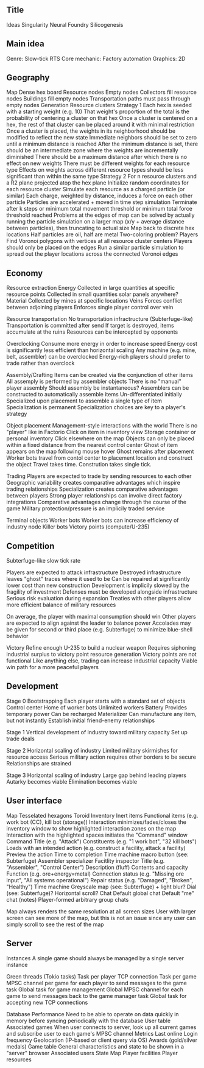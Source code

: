 ## Title

Ideas
    Singularity
    Neural Foundry
    Silicogenesis

## Main idea

Genre: Slow-tick RTS
Core mechanic: Factory automation
Graphics: 2D

## Geography

Map
    Dense hex board
    Resource nodes
    Empty nodes
        Collectors fill resource nodes
        Buildings fill empty nodes
        Transportation paths must pass through empty nodes
    Generation
        Resource clusters
            Strategy 1
                Each hex is seeded with a starting weight (e.g. 10)
                That weight's proportion of the total is the probability of centering a cluster on that hex
                Once a cluster is centered on a hex, the rest of that cluster can be placed around it with minimal restriction
                Once a cluster is placed, the weights in its neighborhood should be modified to reflect the new state
                    Immediate neighbors should be set to zero until a minimum distance is reached
                    After the minimum distance is set, there should be an intermediate zone where the weights are incrementally diminished
                    There should be a maximum distance after which there is no effect on new weights
                    There must be different weights for each resource type
                    Effects on weights across different resource types should be less significant than within the same type
            Strategy 2
                For n resource clusters and a R2 plane projected atop the hex plane
                Initialize random coordinates for each resource cluster
                Simulate each resource as a charged particle (or similar)
                    Each charge, weighted by distance, induces a force on each other particle
                    Particles are accelerated + moved in time step simulation
                    Terminate after k steps or minimum total movement threshold or minimum total force threshold reached
                    Problems at the edges of map can be solved by actually running the particle simulation on a larger map (x/y + average distance between particles), then truncating to actual size
                Map back to discrete hex locations
                Half particles are oil, half are metal
                    Two-coloring problem?
        Players
            Find Voronoi polygons with vertices at all resource cluster centers
            Players should only be placed on the edges
            Run a similar particle simulation to spread out the player locations across the connected Voronoi edges

## Economy

Resource extraction
    Energy
        Collected in large quantities at specific resource points
        Collected in small quantities solar panels anywhere?
    Material
        Collected by mines at specific locations
    Veins
        Forces conflict between adjoining players
        Enforces single player control over vein

Resource transportation
    No transportation infractructure (Subterfuge-like)
    Transportation is committed after send
    If target is destroyed, items accumulate at the ruins
    Resources can be intercepted by opponents

Overclocking
    Consume more energy in order to increase speed
    Energy cost is significantly less efficient than horizontal scaling
    Any machine (e.g. mine, belt, assembler) can be overclocked
    Energy-rich players should prefer to trade rather than overclock

Assembly/Crafting
    Items can be created via the conjunction of other items
    All assemply is performed by assembler objects
        There is no "manual" player assembly
    Should assembly be instantaneous?
    Assemblers can be constructed to automatically assemble items
        Un-differentiated initially
        Specialized upon placement to assemble a single type of item
        Specialization is permanent
        Specialization choices are key to a player's strategy

Object placement
    Management-style interactions with the world
        There is no "player" like in Factorio
    Click on item in inventory view
        Storage container or personal inventory
    Click elsewhere on the map
        Objects can only be placed within a fixed distance from the nearest control center
        Ghost of item appears on the map following mouse hover
        Ghost remains after placement
        Worker bots travel from contol center to placement location and construct the object
        Travel takes time. Constrution takes single tick.

Trading
    Players are expected to trade by sending resources to each other
    Geographic variability creates comparative advantages which inspire trading relationships
    Specialization creates comparative advantages between players
    Strong player relationships can involve direct factory integrations
    Comparative advantages change through the course of the game
    Military protection/pressure is an implicily traded service

Terminal objects
    Worker bots
        Worker bots can increase efficiency of industry node
    Killer bots
    Victory points (compute/U-235)

## Competition

Subterfuge-like slow tick rate

Players are expected to attack infrastructure
    Destroyed infrastructure leaves "ghost" traces where it used to be
        Can be repaired at significantly lower cost than new construction
    Development is implicily slowed by the fragility of investment
        Defenses must be developed alongside infrastructure
        Serious risk evaluation during expansion
        Treaties with other players allow more efficient balance of military resources

On average, the player with maximal consumption should win
    Other players are expected to align against the leader to balance power
    Accolades may be given for second or third place (e.g. Subterfuge) to minimize blue-shell behavior

Victory
    Refine enough U-235 to build a nuclear weapon
    Requires siphoning industrial surplus to victory point resource generation
    Victory points are not functional
    Like anything else, trading can increase industrial capacity
        Viable win path for a more peaceful players

## Development

Stage 0
    Bootstrapping
    Each player starts with a standard set of objects
        Control center
            Home of worker bots
            Unlimited workers
        Battery
            Provides temporary power
            Can be recharged
        Materializer
            Can manufacture any item, but not instantly
    Establish initial friend-enemy relationships

Stage 1
    Vertical development of industry toward military capacity
    Set up trade deals

Stage 2
    Horizontal scaling of industry
    Limited military skirmishes for resource access
    Serious military action requires other borders to be secure
    Relationships are strained

Stage 3
    Horizontal scaling of industry
    Large gap behind leading players
    Autarky becomes viable
    Elimination becomes viable

## User interface

Map
    Tesselated hexagons
    Toroid
Inventory
    Inert items
    Functional items (e.g. work bot (CC), kill bot (storage))
        Interaction minimizes/fades/closes the inventory window to show highlighted interaction zones on the map
        Interaction with the highlighted spaces initiates the "Command" window
Command
    Title (e.g. "Attack")
    Constituents (e.g. "1 work bot", "32 kill bots")
    Loads with an intended action (e.g. construct a facility, attack a facility)
    Preview the action
        Time to completion
    Time machine macro button (see: Subterfuge)
Assembler specializer
Facitlity inspector
    Title (e.g. "Assembler", "Control Center")
    Description (fluff)
    Contents and capacity
    Function (e.g. ore+energy=metal)
    Connection status (e.g. "Missing ore input", "All systems operational")
    Repair status (e.g. "Damaged", "Broken", "Healthy")
Time machine
    Greyscale map (see: Subterfuge) + light blur?
    Dial (see: Subterfuge)? Horizontal scroll?
Chat
    Default global chat
    Default "me" chat (notes)
    Player-formed arbitrary group chats

Map always renders the same resolution at all screen sizes
    User with larger screen can see more of the map, but this is not an issue since any user can simply scroll to see the rest of the map

## Server

Instances
    A single game should always be managed by a single server instance

Green threads (Tokio tasks)
    Task per player TCP connection
    Task per game
        MPSC channel per game for each player to send messages to the game task
    Global task for game management
        Global MPSC channel for each game to send messages back to the game manager task
    Global task for accepting new TCP connections

Database
    Performance
        Need to be able to operate on data quickly in memory before syncing periodically with the database
    User table
        Associated games
        When user connects to server, look up all current games and subscribe user to each game's MPSC channel
        Metrics
            Last online
            Login frequency
            Geolocation (IP-based or client query via OS)
        Awards (gold/silver medals)
    Game table
        General characteristics and state to be shown in a "server" browser
        Associated users
        State
            Map
            Player facilities
            Player resources

